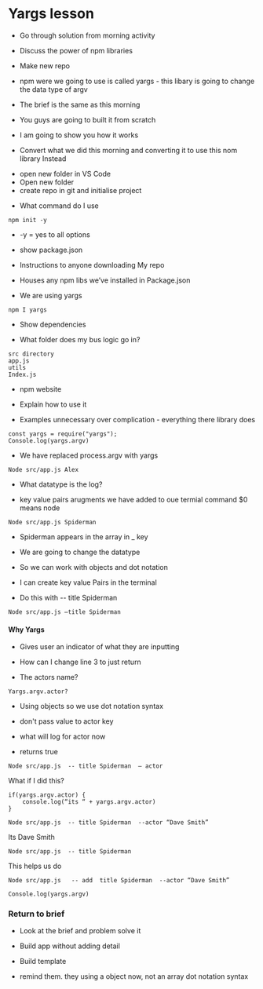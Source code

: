 
# Yargs lesson

- Go through solution from morning activity

- Discuss the power of npm libraries 

- Make new repo

- npm were we going to use is called yargs - this libary is going to change the data type of argv 

- The brief is the same as this morning 

- You guys are going to built it from scratch

- I am going to show you how it works 

- Convert what we did this morning and converting it to use this nom library 
Instead

* open new folder in VS Code
* Open new folder
* create repo in git and initialise project

- What command do I use 

```
npm init -y
```
* -y = yes to all options 

* show package.json
- Instructions to anyone downloading My repo 

- Houses any npm libs we’ve installed in Package.json 

- We are using yargs

```
npm I yargs 
```

* Show dependencies 

- What folder does my bus logic go in?

```
src directory
app.js 
utils 
Index.js 
```

* npm website 
* Explain how to use it 

* Examples unnecessary over complication - everything there library does 

```
const yargs = require("yargs");
Console.log(yargs.argv)
```

* We have replaced process.argv with yargs 

```
Node src/app.js Alex
```

- What datatype is the log?

- key value pairs  arugments we have added to oue termial command $0 means node 

```
Node src/app.js Spiderman 
```

* Spiderman appears in the array in _ key

- We are going to change the datatype

- So we can work with objects and dot notation 

- I can create key value Pairs in the terminal 

* Do this with -- title Spiderman 

```
Node src/app.js —title Spiderman 
```

#### Why Yargs

* Gives user an indicator of what they are inputting 

- How can I change line 3 to just return 

- The actors name?

```
Yargs.argv.actor?
```
- Using objects so we use dot notation syntax 

* don't pass value to actor key

- what will log for actor now
* returns true

```
Node src/app.js  -- title Spiderman  — actor
```

What if I did this?

```
if(yargs.argv.actor) { 
	console.log(“its “ + yargs.argv.actor)
}
```

```
Node src/app.js  -- title Spiderman  --actor “Dave Smith”

```
Its Dave Smith

```
Node src/app.js  -- title Spiderman 
```


This helps us do

```
Node src/app.js   -- add  title Spiderman  --actor “Dave Smith”
```

```
Console.log(yargs.argv) 
``` 

### Return to brief 

* Look at the brief and problem solve it 

* Build app without adding detail 

* Build template

* remind them. they using a object now, not an array dot notation syntax
 
